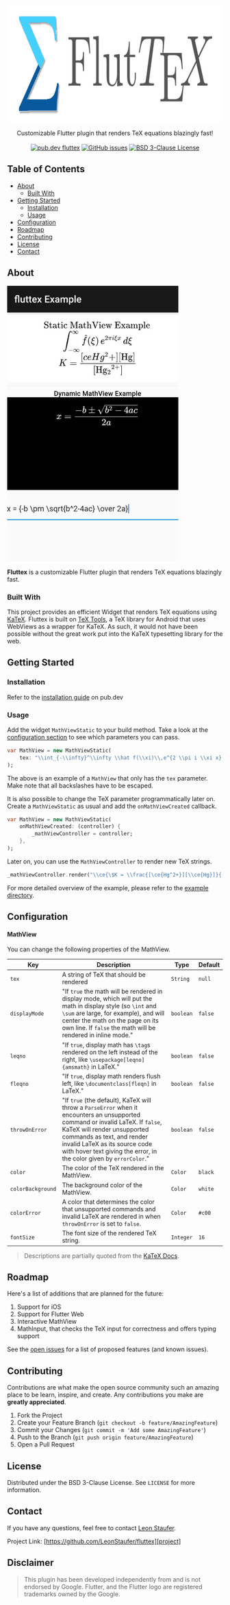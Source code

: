 <p align="center">
  <a href="https://github.com/LeonStaufer/fluttex">
    <img src="https://raw.githubusercontent.com/LeonStaufer/fluttex/master/assets/logo.png" alt="Logo for fluttex" width="953" height="272" />
  </a>

  <p align="center">
    Customizable Flutter plugin that renders TeX equations blazingly fast!
    <br />
    <br />
    <a href='https://pub.dev/packages/fluttex'><img alt="pub.dev fluttex" src="https://img.shields.io/pub/v/fluttex" /></a>
    <a href="https://github.com/LeonStaufer/fluttex/issues/new"><img alt="GitHub issues" src="https://img.shields.io/github/issues/LeonStaufer/fluttex"></a>
    <a href="https://github.com/LeonStaufer/fluttex"><img alt="BSD 3-Clause License" src="https://img.shields.io/github/license/LeonStaufer/fluttex"></a>
    <br />
  </p>
</p>

## Table of Contents

* [About](#about)
  * [Built With](#built-with)
* [Getting Started](#getting-started)
  * [Installation](#installation)
  * [Usage](#usage)
* [Configuration](#configuration)
* [Roadmap](#roadmap)
* [Contributing](#contributing)
* [License](#license)
* [Contact](#contact)



## About

<img alt="Screenshot of the TeX Tools Example App" src="https://raw.githubusercontent.com/LeonStaufer/fluttex/master/assets/screenshot.jpg" width="400" />

**Fluttex** is a customizable Flutter plugin that renders TeX equations blazingly fast.


### Built With

This project provides an efficient Widget that renders TeX equations using [KaTeX][katex]. Fluttex is built on [TeX Tools][textools], a TeX library for Android that uses WebViews as a wrapper for KaTeX. As such, it would not have been possible without the great work put into the KaTeX typesetting library for the web. 

## Getting Started

### Installation

Refer to the [installation guide](https://pub.dev/packages/fluttex#-installing-tab-) on pub.dev

### Usage

Add the widget `MathViewStatic` to your build method. Take a look at the [configuration section](#configuration) to see which parameters you can pass.
```dart
var MathView = new MathViewStatic(
    tex: "\\int_{-\\infty}^\\infty \\hat f(\\xi)\\,e^{2 \\pi i \\xi x} \\,d\\xi \\\\",
);
```

The above is an example of a `MathView` that only has the `tex` parameter. Make note that all backslashes have to be escaped.

It is also possible to change the TeX parameter programmatically later on. Create a `MathViewStatic` as usual and add the `onMathViewCreated` callback.
```dart
var MathView = new MathViewStatic(
    onMathViewCreated: (controller) {
        _mathViewController = controller;
    },
);
```

Later on, you can use the `MathViewController` to render new TeX strings.
```dart
_mathViewController.render("\\ce{\$K = \\frac{[\ce{Hg^2+}][\\ce{Hg}]}{[\\ce{Hg2^2+}]}\$}");
```

For more detailed overview of the example, please refer to the [example directory](https://github.com/LeonStaufer/fluttex/tree/master/example).


## Configuration

#### MathView

You can change the following properties of the MathView.

| Key            | Description                                                  | Type                                              | Default |
| -------------- | ------------------------------------------------------------ | ------- | ------- |
| `tex`  | A string of TeX that should be rendered | `String` | `null` |
| `displayMode`  | "If `true` the math will be rendered in display mode, which will put the math in display style (so `\int` and `\sum` are large, for example), and will center the math on the page on its own line. If `false` the math will be rendered in inline mode." | `boolean` | `false` |
| `leqno`        | "If `true`, display math has `\tag`s rendered on the left instead of the right, like `\usepackage[leqno]{amsmath}` in LaTeX." | `boolean` | `false` |
| `fleqno`       | "If `true`, display math renders flush left, like `\documentclass[fleqn]` in LaTeX." | `boolean` | `false` |
| `throwOnError` | "If `true` (the default), KaTeX will throw a `ParseError` when it encounters an unsupported command or invalid LaTeX. If `false`, KaTeX will render unsupported commands as text, and render invalid  LaTeX as its source code with hover text giving the error, in the color  given by `errorColor`." | `boolean` | `false` |
| `color`        | The color of the TeX rendered in the MathView. | `Color` | `black` |
| `colorBackground` | The background color of the MathView. | `Color` | `white` |
| `colorError`   | A color that determines the color that unsupported commands and invalid LaTeX are rendered in when `throwOnError` is set to `false`. | `Color` | `#c00`  |
| `fontSize`   | The font size of the rendered TeX string. | `Integer` | `16`  |

> Descriptions are partially quoted from the [KaTeX Docs][katex-docs].



<!-- ROADMAP -->

## Roadmap

Here's a list of additions that are planned for the future:

1. Support for iOS
2. Support for Flutter Web
3. Interactive MathView
4. MathInput, that checks the TeX input for correctness and offers typing support

See the [open issues][issues] for a list of proposed features (and known issues).



<!-- CONTRIBUTING -->
## Contributing

Contributions are what make the open source community such an amazing place to be learn, inspire, and create. Any contributions you make are **greatly appreciated**.

1. Fork the Project
2. Create your Feature Branch (`git checkout -b feature/AmazingFeature`)
3. Commit your Changes (`git commit -m 'Add some AmazingFeature'`)
4. Push to the Branch (`git push origin feature/AmazingFeature`)
5. Open a Pull Request



<!-- LICENSE -->
## License

Distributed under the BSD 3-Clause License. See `LICENSE` for more information.



<!-- CONTACT -->
## Contact

If you have any questions, feel free to contact [Leon Staufer][email].

Project Link: [https://github.com/LeonStaufer/fluttex][project]

## Disclaimer

> This plugin has been developed independently from and is not endorsed by Google. Flutter, and the Flutter logo are registered trademarks owned by the Google.


<!-- MARKDOWN LINKS & IMAGES -->
[product-screenshot]: assets/screenshot.jpg
[project]: https://github.com/LeonStaufer/fluttex
[issues]: https://github.com/LeonStaufer/fluttex/issues
[email]: mailto:leon@staufer.me
[katex]: https://katex.org/
[katex-docs]: https://katex.org/docs/options.html
[textools]: https://github.com/LeonStaufer/TeXTools
